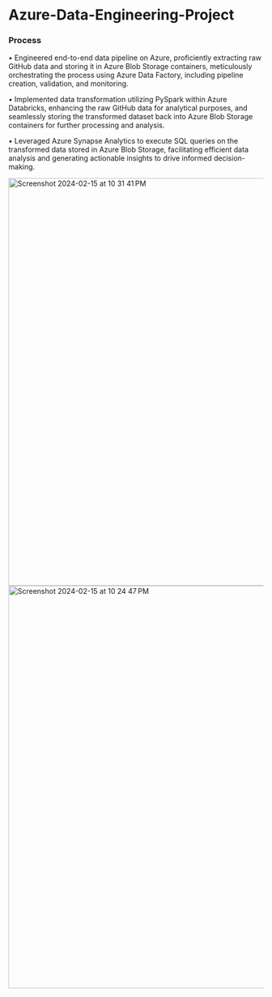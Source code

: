# Azure-Data-Engineering-Project

### Process

•	Engineered end-to-end data pipeline on Azure, proficiently extracting raw GitHub data and storing it in Azure Blob Storage containers, meticulously orchestrating the process using Azure Data Factory, including pipeline creation, validation, and monitoring.

•	Implemented data transformation utilizing PySpark within Azure Databricks, enhancing the raw GitHub data for analytical purposes, and seamlessly storing the transformed dataset back into Azure Blob Storage containers for further processing and analysis.

• Leveraged Azure Synapse Analytics to execute SQL queries on the transformed data stored in Azure Blob Storage, facilitating efficient data analysis and generating actionable insights to drive informed decision-making.

<img width="804" alt="Screenshot 2024-02-15 at 10 31 41 PM" src="https://github.com/jasumonga17/Azure-Data-Engineering-Project/assets/76562774/4c2c069f-dfc1-4bd9-9eb3-8278eb2d626a">


<img width="794" alt="Screenshot 2024-02-15 at 10 24 47 PM" src="https://github.com/jasumonga17/Azure-Data-Engineering-Project/assets/76562774/93b5f525-d303-4d70-89ed-39de182fdf08">



